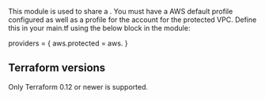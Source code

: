 This module is used to share a .  You must have a AWS default profile configured as well as a profile for the 
account for the protected VPC.  Define this in your main.tf using the below block in the module:

  providers = {
    aws.protected = aws.<alias>
  }

## Terraform versions

Only Terraform 0.12 or newer is supported.